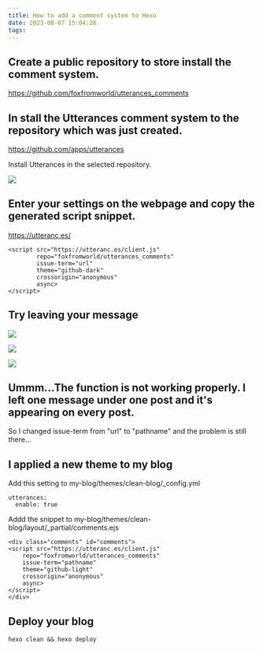 ```yaml
---
title: How to add a comment system to Hexo
date: 2023-08-07 15:04:28
tags:
---
```


## Create a public repository to store install the comment system.

https://github.com/foxfromworld/utterances_comments

## In stall the Utterances comment system to the repository which was just created.

https://github.com/apps/utterances

Install Utterances in the selected repository.

![](Install.png)

## Enter your settings on the webpage and copy the generated script snippet.

https://utteranc.es/

```
<script src="https://utteranc.es/client.js"
        repo="foxfromworld/utterances_comments"
        issue-term="url"
        theme="github-dark"
        crossorigin="anonymous"
        async>
</script>
```

## Try leaving your message

![](comment.PNG)

![](permission.PNG)

![](test.PNG)

## Ummm...The function is not working properly. I left one message under one post and it's appearing on every post.

So I changed issue-term from "url" to "pathname" and the problem is still there...

## I applied a new theme to my blog

Add this setting to my-blog/themes/clean-blog/_config.yml

```
utterances:
  enable: true
```

Addd the snippet to my-blog/themes/clean-blog/layout/_partial/comments.ejs

```
<div class="comments" id="comments">
<script src="https://utteranc.es/client.js"
    repo="foxfromworld/utterances_comments"
    issue-term="pathname"
    theme="github-light"
    crossorigin="anonymous"
    async>
</script>
</div>
```

## Deploy your blog

```
hexo clean && hexo deploy
```